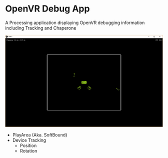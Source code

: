 # OpenVR Debug App
A Processing application displaying OpenVR debugging information including Tracking and Chaperone

<img src="img/map.png?raw=true"/>

* PlayArea (Aka. SoftBound)
* Device Tracking
  * Position
  * Rotation
